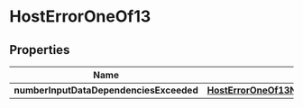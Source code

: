 
# HostErrorOneOf13

## Properties
| Name | Type | Description | Notes |
| ------------ | ------------- | ------------- | ------------- |
| **numberInputDataDependenciesExceeded** | [**HostErrorOneOf13NumberInputDataDependenciesExceeded**](HostErrorOneOf13NumberInputDataDependenciesExceeded.md) |  |  |



